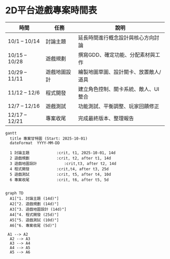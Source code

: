 
# 2D平台遊戲專案時間表

| 時間 | 任務 | 說明 |
|------|------|------|
| 10/1 – 10/14 | 討論主題 | 延長時間進行概念設計與核心方向討論 |
| 10/15 – 10/28 | 遊戲規劃 | 撰寫GDD、確定功能、分配素材與工作 |
| 10/29 – 11/11 | 遊戲地圖設計 | 繪製地圖草圖、設計關卡、放置敵人/道具 |
| 11/12 – 12/6 | 程式開發 | 建立角色控制、關卡系統、敵人、UI整合 |
| 12/7 – 12/16 | 遊戲測試 | 功能測試、平衡調整、玩家回饋修正 |
| 12/17 – 12/21 | 專案收尾 | 完成最終版本、整理報告 |

```mermaid
gantt
  title 專案甘特圖 (Start: 2025-10-01)
  dateFormat  YYYY-MM-DD

  1 討論主題            :crit, t1, 2025-10-01, 14d
  2 遊戲規劃            :crit, t2, after t1, 14d
  3 遊戲地圖設計            :crit,t3, after t2, 14d
  4 程式開發            :crit,t4, after t3, 25d
  5 遊戲測試            :crit, t5, after t4, 10d
  6 專案收尾            :crit, t6, after t5, 5d
```
```mermaid

graph TD
  A1["1. 討論主題 (14d)"]
  A2["2. 遊戲規劃 (14d)"]
  A3["3. 遊戲地圖設計 (14d)"]
  A4["4. 程式開發 (25d)"]
  A5["5. 遊戲測試 (10d)"]
  A6["6. 專案收尾 (5d)"]

 A1 --> A2
  A2 --> A3
  A3 --> A4
  A4 --> A5
  A5 --> A6
